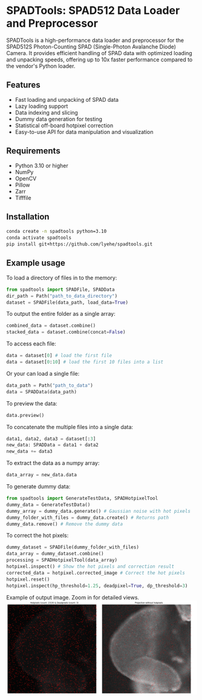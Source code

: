 # SPADTools: SPAD512 Data Loader and Preprocessor

SPADTools is a high-performance data loader and preprocessor for the SPAD512S Photon-Counting SPAD (Single-Photon Avalanche Diode) Camera. It provides efficient handling of SPAD data with optimized loading and unpacking speeds, offering up to 10x faster performance compared to the vendor's Python loader.

## Features

- Fast loading and unpacking of SPAD data
- Lazy loading support
- Data indexing and slicing
- Dummy data generation for testing
- Statistical off-board hotpixel correction
- Easy-to-use API for data manipulation and visualization

## Requirements

- Python 3.10 or higher
- NumPy
- OpenCV
- Pillow
- Zarr
- Tifffile

## Installation

```bash
conda create -n spadtools python=3.10
conda activate spadtools
pip install git+https://github.com/lyehe/spadtools.git
```

## Example usage

To load a directory of files in to the memory:

```python
from spadtools import SPADFile, SPADData
dir_path = Path("path_to_data_directory")
dataset = SPADFile(data_path, load_data=True)
```

To output the entire folder as a single array:

```python
combined_data = dataset.combine()
stacked_data = dataset.combine(concat=False)
```

To access each file:

```python
data = dataset[0] # load the first file
data = dataset[0:10] # load the first 10 files into a list
```

Or your can load a single file:

```python
data_path = Path("path_to_data")
data = SPADData(data_path)
```

To preview the data:

```python
data.preview()
```

To concatenate the multiple files into a single data:

```python
data1, data2, data3 = dataset[:3]
new_data: SPADData = data1 + data2
new_data += data3
```

To extract the data as a numpy array:

```python
data_array = new_data.data
```

To generate dummy data:

```python
from spadtools import GenerateTestData, SPADHotpixelTool
dummy_data = GenerateTestData()
dummy_array = dummy_data.generate() # Gaussian noise with hot pixels
dummy_folder_with_files = dummy_data.create() # Returns path
dummy_data.remove() # Remove the dummy data
```

To correct the hot pixels:

```python
dummy_dataset = SPADFile(dummy_folder_with_files)
data_array = dummy_dataset.combine()
processing = SPADHotpixelTool(data_array)
hotpixel.inspect() # Show the hot pixels and correction result
corrected_data = hotpixel.corrected_image # Correct the hot pixels
hotpixel.reset()
hotpixel.inspect(hp_threshold=1.25, deadpixel=True, dp_threshold=3)
```

Example of output image. Zoom in for detailed views.
![Example of hotpixel correction](./docs/images/example_output.png)
